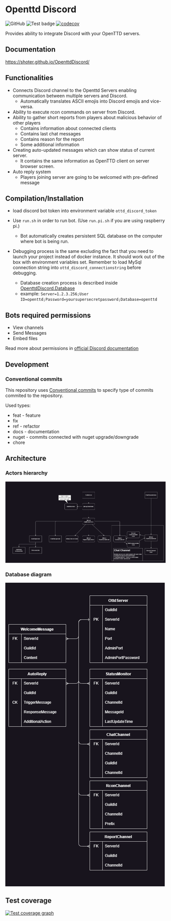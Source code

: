 ﻿# Openttd Discord

![GitHub](https://img.shields.io/github/license/shoter/OpenttdDiscord?style=plastic)
![Test badge](https://github.com/shoter/OpenttdDiscord/actions/workflows/test.yml/badge.svg)
[![codecov](https://codecov.io/gh/shoter/OpenttdDiscord/branch/master/graph/badge.svg?token=1EC4AKIMD3)](https://codecov.io/gh/shoter/OpenttdDiscord)

Provides ability to integrate Discord with your OpenTTD servers.

## Documentation

https://shoter.github.io/OpenttdDiscord/

## Functionalities

* Connects Discord channel to the Openttd Servers enabling communication between multiple servers and Discord.
    * Automatically translates ASCII emojis into Discord emojis and vice-versa.
* Ability to execute rcon commands on server from Discord.
* Ability to gather short reports from players about malicious behavior of other players
    * Contains information about connected clients
    * Contains last chat messages
    * Contains reason for the report
    * Some additional information
* Creating auto-updated messages which can show status of current server.
    * It contains the same information as OpenTTD client on server browser screen.
* Auto reply system
    * Players joining server are going to be welcomed with pre-defined message


## Compilation/Installation

* load discord bot token into environment variable `ottd_discord_token`
* Use `run.sh` in order to run bot. (Use `run.pi.sh` if you are using raspberry pi.)
    * Bot automatically creates persistent SQL database on the computer where bot is being run.


* Debugging process is the same excluding the fact that you need to launch your project instead of docker instance. 
It should work out of the box with environment variables set. Remember to load MySql connection string into `ottd_discord_connectionstring` before debugging.
  * Database creation process is described inside [OpenttdDiscord.Database](https://github.com/shoter/OpenttdDiscord/tree/master/OpenttdDiscord.Database)
  * example: `Server=1.2.3.256;User ID=openttd;Password=yoursupersecretpassword;Database=openttd`


## Bots required permissions

- View channels
- Send Messages
- Embed files

Read more about permissions in [official Discord documentation](https://discord.com/developers/docs/topics/permissions)

## Development

### Conventional commits

This repository uses [Conventional commits](https://www.conventionalcommits.org/en/v1.0.0/) to specify type of commits commited to the repository.

Used types:
- feat - feature
- fix
- ref - refactor
- docs - documentation
- nuget - commits connected with nuget upgrade/downgrade
- chore


## Architecture

### Actors hierarchy

![Actors hierarchy](https://raw.githubusercontent.com/shoter/OpenttdDiscord/master/obsidian/docs/diagrams/akka.drawio.png)

### Database diagram

![Database diagram](https://raw.githubusercontent.com/shoter/OpenttdDiscord/master/obsidian/docs/diagrams/database.drawio.png)

## Test coverage

[![Test coverage graph](https://codecov.io/gh/shoter/OpenttdDiscord/branch/master/graphs/tree.svg?token=1EC4AKIMD3)](https://app.codecov.io/gh/shoter/OpenttdDiscord)

